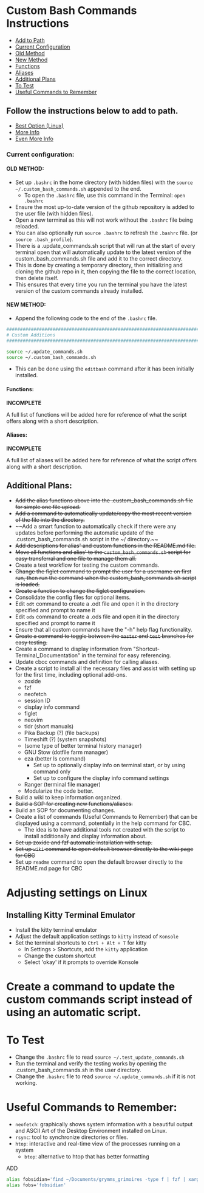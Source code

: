 # Custom Bash Commands Instructions

* [Add to Path](https://github.com/iop098321qwe/custom_bash_commands?tab=readme-ov-file#follow-the-instructions-below-to-add-to-path)
* [Current Configuration](https://github.com/iop098321qwe/custom_bash_commands?tab=readme-ov-file#current-configuration)
* [Old Method](https://github.com/iop098321qwe/custom_bash_commands?tab=readme-ov-file#old-method)
* [New Method](https://github.com/iop098321qwe/custom_bash_commands?tab=readme-ov-file#new-method)
* [Functions](https://github.com/iop098321qwe/custom_bash_commands?tab=readme-ov-file#functions)
* [Aliases](https://github.com/iop098321qwe/custom_bash_commands?tab=readme-ov-file#aliases)
* [Additional Plans](https://github.com/iop098321qwe/custom_bash_commands?tab=readme-ov-file#additional-plans)
* [To Test](https://github.com/iop098321qwe/custom_bash_commands?tab=readme-ov-file#to-test)
* [Useful Commands to Remember](https://github.com/iop098321qwe/custom_bash_commands?tab=readme-ov-file#useful-commands-to-remember)

## Follow the instructions below to add to path.

* [Best Option (Linux)](https://medium.com/devnetwork/how-to-create-your-own-custom-terminal-commands-c5008782a78e)
* [More Info](https://gitbetter.substack.com/p/automate-repetitive-tasks-with-custom)
* [Even More Info](https://betterprogramming.pub/create-custom-terminal-commands-or-shortcuts-alias-8cc8b2c3f45b)

### Current configuration:

#### OLD METHOD:
* Set up `.bashrc` in the home directory (with hidden files) with the `source ~/.custom_bash_commands.sh` appended to the end.
    * To open the `.bashrc` file, use this command in the Terminal: `open .bashrc`
* Ensure the most up-to-date version of the github repository is added to the user file (with hidden files).
* Open a new terminal as this will not work without the `.bashrc` file being reloaded.
* You can also optionally run `source .bashrc` to refresh the `.bashrc` file. (or `source .bash_profile`).
* There is a .update_commands.sh script that will run at the start of every terminal open that will automatically update to the latest version of the custom_bash_commands.sh file and add it to the correct directory.
* This is done by creating a temporary directory, then initializing and cloning the github repo in it, then copying the file to the correct location, then delete itself.
* This ensures that every time you run the terminal you have the latest version of the custom commands already installed.

#### NEW METHOD:
* Append the following code to the end of the `.bashrc` file.
```bash
###################################################################################################################################################################
# Custom Additions
###################################################################################################################################################################

source ~/.update_commands.sh
source ~/.custom_bash_commands.sh
```
* This can be done using the `editbash` command after it has been initially installed.

#### Functions:

**INCOMPLETE**

A full list of functions will be added here for reference of what the script offers along with a short description.

#### Aliases:

**INCOMPLETE**

A full list of aliases will be added here for reference of what the script offers along with a short description.

## Additional Plans:

* ~~Add the alias functions above into the .custom_bash_commands.sh file for simple one file upload.~~
* ~~Add a command to automatically update/copy the most recent version of the file into the <user> directory.~~
* ~~Add a smart function to automatically check if there were any updates before performing the automatic update of the .custom_bash_commands.sh script in the ~/ directory.~~
* ~~Add descriptions for alias' and custom functions in the README.md file.~~
* ~~Move all functions and alias' to the `custom_bash_commands.sh` script for easy transferral and one file to manage them all.~~
* Create a test workflow for testing the custom commands.
* ~~Change the figlet command to prompt the user for a username on first run, then run the command when the custom_bash_commands.sh script is loaded.~~
* ~~Create a function to change the figlet configuration.~~
* Consolidate the config files for optional items.
* Edit `odt` command to create a .odt file and open it in the directory specified and prompt to name it
* Edit `ods` command to create a .ods file and open it in the directory specified and prompt to name it
* Ensure that all custom commands have the "-h" help flag functionality.
* ~~Create a command to toggle between the `master` and `test` branches for easy testing.~~
* Create a command to display information from "Shortcut-Terminal_Documentation" in the terminal for easy referencing.
* Update cbcc commands and definition for calling aliases.
* Create a script to install all the necessary files and assist with setting up for the first time, including optional add-ons.
    * zoxide
    * fzf
    * neofetch
    * session ID
    * display info command
    * figlet
    * neovim
    * tldr (short manuals)
    * Pika Backup (?) (file backups)
    * Timeshift (?) (system snapshots)
    * (some type of better terminal history manager)
    * GNU Stow (dotfile farm manager)
    * eza (better ls command)
        * Set up to optionally display info on terminal start, or by using command only
        * Set up to configure the display info command settings
    * Ranger (terminal file manager)
    * Modularize the code better.
* Build a wiki to keep information organized.
* ~~Build a SOP for creating new functions/aliases.~~
* Build an SOP for documenting changes.
* Create a list of commands (Useful Commands to Remember) that can be displayed using a command, potentially in the help command for CBC.
   * The idea is to have additional tools not created with the script to install additionally and display information about.
* ~~Set up zoxide and fzf automatic installation with setup.~~
* ~~Set up `wiki` command to open default browser directly to the wiki page for CBC~~
* Set up `readme` command to open the default browser directly to the README.md page for CBC

# Adjusting settings on Linux

## Installing Kitty Terminal Emulator

* Install the kitty terminal emulator
* Adjust the default application settings to `kitty` instead of `Konsole`
* Set the terminal shortcuts to `Ctrl + Alt + T` for kitty
    * In Settings > Shortcuts, add the `kitty` application
    * Change the custom shortcut
    * Select 'okay' if it prompts to override Konsole

# Create a command to update the custom commands script instead of using an automatic script.

# To Test

* Change the `.bashrc` file to read `source ~/.test_update_commands.sh`
* Run the terminal and verify the testing works by opening the .custom_bash_commands.sh in the user directory.
* Change the `.bashrc` file to read `source ~/.update_commands.sh` if it is not working.

# Useful Commands to Remember:

* `neofetch`: graphically shows system information with a beautiful output and ASCII Art of the Desktop Environment installed on Linux.
* `rsync`: tool to synchronize directories or files.
* `htop`: interactive and real-time view of the processes running on a system
    * `btop`: alternative to htop that has better formatting


ADD 
```bash
alias fobsidian='find ~/Documents/grymms_grimoires -type f | fzf | xargs -I {} obsidian "obsidian://open?vault=$(basename ~/Documents/grymms_grimoires)&file={}'
alias fobs='fobsidian'
```
